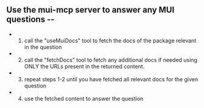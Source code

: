 ## Use the mui-mcp server to answer any MUI questions --

- 1. call the "useMuiDocs" tool to fetch the docs of the package relevant in the
     question
- 2. call the "fetchDocs" tool to fetch any additional docs if needed using ONLY
     the URLs present in the returned content.
- 3. repeat steps 1-2 until you have fetched all relevant docs for the given
     question
- 4. use the fetched content to answer the question

